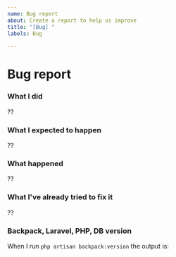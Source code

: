 ```yaml
---
name: Bug report
about: Create a report to help us improve
title: "[Bug] "
labels: Bug

---
```


# Bug report

### What I did

??

### What I expected to happen

??

### What happened

??

### What I've already tried to fix it

??

### Backpack, Laravel, PHP, DB version

When I run ```php artisan backpack:version``` the output is:
